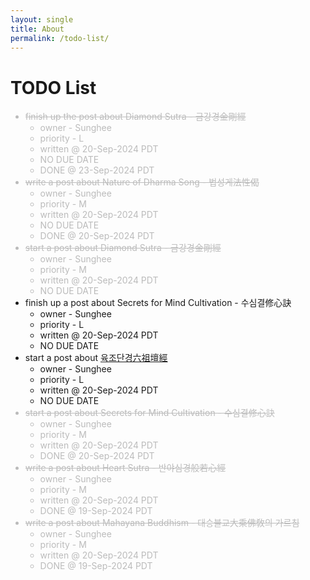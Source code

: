 ```yaml
---
layout: single
title: About
permalink: /todo-list/
---
```


<head>
	<link rel="stylesheet" href="/resource/styles.css">
</head>

<h1 id="todo-list">TODO List</h1>

<ul>
<font color="#bbb">
<li>
	<s>finish up the post about Diamond Sutra - 금강경金剛經</s>
	<ul>
	<li>
		owner - Sunghee
	</li>
	<li>
		priority - L
	</li>
	<li>
		written @ 20-Sep-2024 PDT
	</li>
	<li>
		NO DUE DATE
	</li>
	<li>
		DONE @ 23-Sep-2024 PDT
	</li>
	</ul>
</li>
</font>

<font color="#bbb">
<li>
	<s>write a post about Nature of Dharma Song - 법성게法性偈</s>
	<ul>
	<li>
		owner - Sunghee
	</li>
	<li>
		priority - M
	</li>
	<li>
		written @ 20-Sep-2024 PDT
	</li>
	<li>
		NO DUE DATE
	</li>
	<li>
		DONE @ 20-Sep-2024 PDT
	</li>
	</ul>
</li>
</font>

<font color="#bbb">
<li>
	<s>start a post about Diamond Sutra - 금강경金剛經</s>
	<ul>
	<li>
		owner - Sunghee
	</li>
	<li>
		priority - M
	</li>
	<li>
		written @ 20-Sep-2024 PDT
	</li>
	<li>
		NO DUE DATE
	</li>
	</ul>
</li>
</font>

<li>
	finish up a post about Secrets for Mind Cultivation - 수심결修心訣
	<ul>
	<li>
		owner - Sunghee
	</li>
	<li>
		priority - L
	</li>
	<li>
		written @ 20-Sep-2024 PDT
	</li>
	<li>
		NO DUE DATE
	</li>
	</ul>
</li>

<li>
	start a post about <a href="https://blog.naver.com/venuslv/12263161">육조단경六祖壇經</a>
	<ul>
	<li>
		owner - Sunghee
	</li>
	<li>
		priority - L
	</li>
	<li>
		written @ 20-Sep-2024 PDT
	</li>
	<li>
		NO DUE DATE
	</li>
	</ul>
</li>

<font color="#bbb">
<li>
	<s>start a post about Secrets for Mind Cultivation - 수심결修心訣</s>
	<ul>
	<li>
		owner - Sunghee
	</li>
	<li>
		priority - M
	</li>
	<li>
		written @ 20-Sep-2024 PDT
	</li>
	<li>
		DONE @ 20-Sep-2024 PDT
	</li>
	</ul>
</li>
</font>

<font color="#bbb">
<li>
	<s>write a post about Heart Sutra - 반야심경般若心經</s>
	<ul>
	<li>
		owner - Sunghee
	</li>
	<li>
		priority - M
	</li>
	<li>
		written @ 20-Sep-2024 PDT
	</li>
	<li>
		DONE @ 19-Sep-2024 PDT
	</li>
	</ul>
</li>
</font>

<font color="#bbb">
<li>
	<s>write a post about Mahayana Buddhism - 대승불교大乘佛敎의 가르침</s>
	<ul>
	<li>
		owner - Sunghee
	</li>
	<li>
		priority - M
	</li>
	<li>
		written @ 20-Sep-2024 PDT
	</li>
	<li>
		DONE @ 19-Sep-2024 PDT
	</li>
	</ul>
</li>
</font>
</ul>
